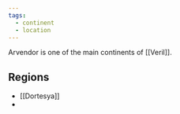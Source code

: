 ```yaml
---
tags:
  - continent
  - location
---
```

Arvendor is one of the main continents of [[Veril]].

## Regions
- [[Dortesya]]
- 